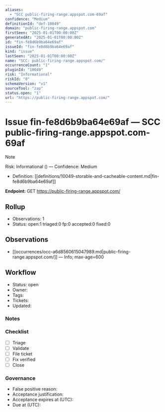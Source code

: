```yaml
---
aliases:
  - "SCC public-firing-range.appspot.com-69af"
confidence: "Medium"
definitionId: "def-10049"
domain: "public-firing-range.appspot.com"
firstSeen: "2025-01-01T00:00:00Z"
generatedAt: "2025-01-01T00:00:00Z"
id: "fin-fe8d6b9ba64e69af"
issueId: "fin-fe8d6b9ba64e69af"
kind: "issue"
lastSeen: "2025-01-01T00:00:00Z"
name: "SCC: public-firing-range.appspot.com/"
occurrenceCount: "1"
pluginId: "10049"
risk: "Informational"
riskId: "0"
schemaVersion: "v1"
sourceTool: "zap"
status.open: "1"
url: "https://public-firing-range.appspot.com/"
---
```


# Issue fin-fe8d6b9ba64e69af — SCC public-firing-range.appspot.com-69af

> [!Note]
> Risk: Informational () — Confidence: Medium

- Definition: [[definitions/10049-storable-and-cacheable-content.md|fin-fe8d6b9ba64e69af]]

**Endpoint:** GET https://public-firing-range.appspot.com/

## Rollup

- Observations: 1
- Status: open:1 triaged:0 fp:0 accepted:0 fixed:0

## Observations

- [[occurrences/occ-a6d8560615047989.md|public-firing-range.appspot.com/]] — Info; max-age=600

## Workflow

- Status: open
- Owner: 
- Tags: 
- Tickets: 
- Updated: 

### Notes


### Checklist

- [ ] Triage
- [ ] Validate
- [ ] File ticket
- [ ] Fix verified
- [ ] Close

### Governance

- False positive reason: 
- Acceptance justification: 
- Acceptance expires at (UTC): 
- Due at (UTC): 
